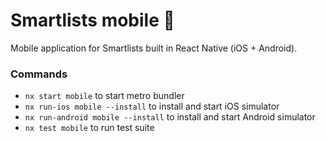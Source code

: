 # Smartlists mobile 📱

Mobile application for Smartlists built in React Native (iOS + Android).

### Commands

- `nx start mobile` to start metro bundler
- `nx run-ios mobile --install` to install and start iOS simulator
- `nx run-android mobile --install` to install and start Android simulator
- `nx test mobile` to run test suite
